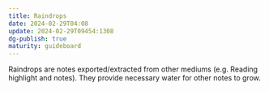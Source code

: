 ```yaml
---
title: Raindrops
date: 2024-02-29T04:08
update: 2024-02-29T09454:1308
dg-publish: true
maturity: guideboard
---
```

Raindrops are notes exported/extracted from other mediums (e.g. Reading highlight and notes). They provide necessary water for other notes to grow.